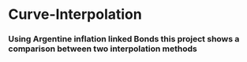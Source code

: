 # Curve-Interpolation
### Using Argentine inflation linked Bonds this project shows a comparison between two interpolation methods
